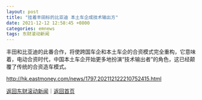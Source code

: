 ```yaml
---
layout: post
title: "挂着丰田标的比亚迪 本土车企成技术输出方"
date: 2021-12-12 12:58:45 +0800
categories: emnews
tags: 东财滚动新闻
---
```


丰田和比亚迪的此番合作，将使跨国车企和本土车企的合资模式完全重构，它意味着，电动合资时代，中国本土车企开始更多地扮演“技术输出者”的角色，这已经颠覆了传统的合资造车模式。

<http://hk.eastmoney.com/news/1797,202112122210752415.html>

[返回东财滚动新闻](//finews.withounder.com/emnews/)｜[返回首页](//finews.withounder.com/)